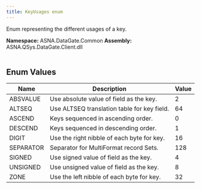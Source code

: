 ```yaml
---
title: KeyUsages enum
---
```


Enum representing the different usages of a key.

**Namespace:** ASNA.DataGate.Common
**Assembly:** ASNA.QSys.DataGate.Client.dll
<br>
<br>

## Enum Values

| Name | Description | Value
| --- | --- | --- 
| ABSVALUE | Use absolute value of field as the key. | 2 |
| ALTSEQ | Use ALTSEQ translation table for key field. | 64 |
| ASCEND | Keys sequenced in ascending order. | 0 |
| DESCEND | Keys sequenced in descending order. | 1 |
| DIGIT | Use the right nibble of each byte for key. | 16 |
| SEPARATOR | Separator for MultiFormat record Sets. | 128 |
| SIGNED | Use signed value of field as the key. | 4 |
| UNSIGNED | Use unsigned value of field as the key. | 8 |
| ZONE | Use the left nibble of each byte for key. | 32 |

